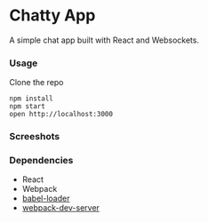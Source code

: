 Chatty App
=====================

A simple chat app built with React and Websockets.

### Usage

Clone the repo
```
npm install
npm start
open http://localhost:3000
```

### Screeshots

### Dependencies

* React
* Webpack
* [babel-loader](https://github.com/babel/babel-loader)
* [webpack-dev-server](https://github.com/webpack/webpack-dev-server)
